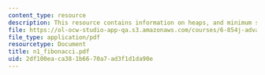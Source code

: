 ```yaml
---
content_type: resource
description: This resource contains information on heaps, and minimum spanning tree.
file: https://ol-ocw-studio-app-qa.s3.amazonaws.com/courses/6-854j-advanced-algorithms-fall-2005/2df100eaca381b6670a7ad3f1d1da90e_n1_fibonacci.pdf
file_type: application/pdf
resourcetype: Document
title: n1_fibonacci.pdf
uid: 2df100ea-ca38-1b66-70a7-ad3f1d1da90e
---
```

